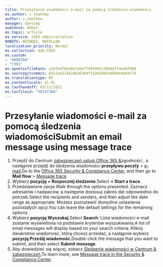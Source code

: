 ```yaml
---
title: Przesyłanie wiadomości e-mail za pomocą śledzenia wiadomości
ms.author: v-jmathew
author: v-jmathew
manager: dansimp
audience: Admin
ms.topic: article
ms.service: o365-administration
ROBOTS: NOINDEX, NOFOLLOW
localization_priority: Normal
ms.collection: Adm_O365
ms.custom:
- "9000760"
- "7391"
ms.openlocfilehash: a3d7edf0be0e7ddaf749399327868d7fdea9f980
ms.sourcegitcommit: 6312ee31561db36104f32282d019d069ede69174
ms.translationtype: MT
ms.contentlocale: pl-PL
ms.lasthandoff: 03/11/2021
ms.locfileid: "50747386"
---
```

# <a name="submit-an-email-message-using-message-trace"></a><span data-ttu-id="f8d04-102">Przesyłanie wiadomości e-mail za pomocą śledzenia wiadomości</span><span class="sxs-lookup"><span data-stu-id="f8d04-102">Submit an email message using message trace</span></span>

1. <span data-ttu-id="f8d04-103">Przejdź do Centrum [zabezpieczeń usługi Office 365 &](https://go.microsoft.com/fwlink/p/?linkid=2077143)zgodności , a następnie przejdź do śledzenia wiadomości **przepływu poczty**  >  [e-mail.](https://go.microsoft.com/fwlink/?linkid=2101048)</span><span class="sxs-lookup"><span data-stu-id="f8d04-103">Go to the [Office 365 Security & Compliance Center](https://go.microsoft.com/fwlink/p/?linkid=2077143), and then go to **Mail flow** > [Message trace](https://go.microsoft.com/fwlink/?linkid=2101048).</span></span>
2. <span data-ttu-id="f8d04-104">Wybierz **pozycję + Rozpocznij śledzenie**.</span><span class="sxs-lookup"><span data-stu-id="f8d04-104">Select **+ Start a trace**.</span></span>
3. <span data-ttu-id="f8d04-105">Przedstawione opcje.</span><span class="sxs-lookup"><span data-stu-id="f8d04-105">Walk through the options presented.</span></span> <span data-ttu-id="f8d04-106">Zaznacz adresatów i nadawców, a następnie dostosuj zakres dat odpowiednio do potrzeb.</span><span class="sxs-lookup"><span data-stu-id="f8d04-106">Select the recipients and senders, and then adjust the date range as appropriate.</span></span> <span data-ttu-id="f8d04-107">Możesz pozostawić domyślne ustawienia pozostałych opcji.</span><span class="sxs-lookup"><span data-stu-id="f8d04-107">You can leave the default settings for the remaining options.</span></span>
4. <span data-ttu-id="f8d04-108">Wybierz **pozycję Wyszukaj**.</span><span class="sxs-lookup"><span data-stu-id="f8d04-108">Select **Search**.</span></span> <span data-ttu-id="f8d04-109">Lista wiadomości e-mail zostanie wyświetlona na podstawie kryteriów wyszukiwania.</span><span class="sxs-lookup"><span data-stu-id="f8d04-109">A list of email messages will display based on your search criteria.</span></span> <span data-ttu-id="f8d04-110">Kliknij dwukrotnie wiadomość, którą chcesz przesłać, a następnie wybierz **pozycję Prześlij wiadomość.**</span><span class="sxs-lookup"><span data-stu-id="f8d04-110">Double-click the message that you want to submit, and then select **Submit message**.</span></span>
5. <span data-ttu-id="f8d04-111">Aby dowiedzieć się więcej, zobacz [Śledzenie wiadomości w Centrum & zabezpieczeń.](https://go.microsoft.com/fwlink/?linkid=2101557)</span><span class="sxs-lookup"><span data-stu-id="f8d04-111">To learn more, see [Message trace in the Security & Compliance Center](https://go.microsoft.com/fwlink/?linkid=2101557).</span></span>
